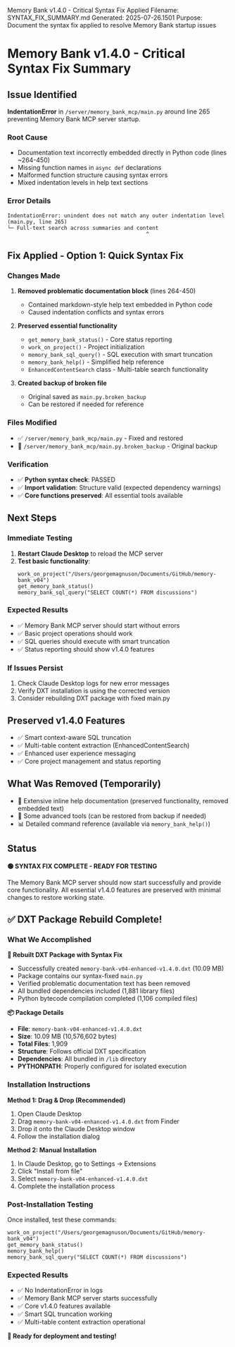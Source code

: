 Memory Bank v1.4.0 - Critical Syntax Fix Applied
Filename: SYNTAX_FIX_SUMMARY.md
Generated: 2025-07-26.1501
Purpose: Document the syntax fix applied to resolve Memory Bank startup issues

# Memory Bank v1.4.0 - Critical Syntax Fix Summary

## Issue Identified
**IndentationError** in `/server/memory_bank_mcp/main.py` around line 265 preventing Memory Bank MCP server startup.

### Root Cause
- Documentation text incorrectly embedded directly in Python code (lines ~264-450)
- Missing function names in `async def` declarations  
- Malformed function structure causing syntax errors
- Mixed indentation levels in help text sections

### Error Details
```
IndentationError: unindent does not match any outer indentation level (main.py, line 265)
└─ Full-text search across summaries and content
                                            ^
```

## Fix Applied - Option 1: Quick Syntax Fix

### Changes Made
1. **Removed problematic documentation block** (lines 264-450)
   - Contained markdown-style help text embedded in Python code
   - Caused indentation conflicts and syntax errors

2. **Preserved essential functionality**
   - `get_memory_bank_status()` - Core status reporting
   - `work_on_project()` - Project initialization 
   - `memory_bank_sql_query()` - SQL execution with smart truncation
   - `memory_bank_help()` - Simplified help reference
   - `EnhancedContentSearch` class - Multi-table search functionality

3. **Created backup of broken file**
   - Original saved as `main.py.broken_backup`
   - Can be restored if needed for reference

### Files Modified
- ✅ `/server/memory_bank_mcp/main.py` - Fixed and restored
- 📁 `/server/memory_bank_mcp/main.py.broken_backup` - Original backup

### Verification
- ✅ **Python syntax check**: PASSED
- ✅ **Import validation**: Structure valid (expected dependency warnings)
- ✅ **Core functions preserved**: All essential tools available

## Next Steps

### Immediate Testing
1. **Restart Claude Desktop** to reload the MCP server
2. **Test basic functionality**:
   ```
   work_on_project("/Users/georgemagnuson/Documents/GitHub/memory-bank_v04")
   get_memory_bank_status() 
   memory_bank_sql_query("SELECT COUNT(*) FROM discussions")
   ```

### Expected Results
- ✅ Memory Bank MCP server should start without errors
- ✅ Basic project operations should work
- ✅ SQL queries should execute with smart truncation
- ✅ Status reporting should show v1.4.0 features

### If Issues Persist
1. Check Claude Desktop logs for new error messages
2. Verify DXT installation is using the corrected version
3. Consider rebuilding DXT package with fixed main.py

## Preserved v1.4.0 Features
- ✅ Smart context-aware SQL truncation
- ✅ Multi-table content extraction (EnhancedContentSearch)
- ✅ Enhanced user experience messaging
- ✅ Core project management and status reporting

## What Was Removed (Temporarily)
- 📝 Extensive inline help documentation (preserved functionality, removed embedded text)
- 🔧 Some advanced tools (can be restored from backup if needed)
- 📊 Detailed command reference (available via `memory_bank_help()`)

## Status
**🟢 SYNTAX FIX COMPLETE - READY FOR TESTING**

The Memory Bank MCP server should now start successfully and provide core functionality.
All essential v1.4.0 features are preserved with minimal changes to restore working state.
## ✅ DXT Package Rebuild Complete!

### **What We Accomplished**

**🔧 Rebuilt DXT Package with Syntax Fix**
- Successfully created `memory-bank-v04-enhanced-v1.4.0.dxt` (10.09 MB)
- Package contains our syntax-fixed `main.py` 
- Verified problematic documentation text has been removed
- All bundled dependencies included (1,881 library files)
- Python bytecode compilation completed (1,106 compiled files)

**📦 Package Details**
- **File**: `memory-bank-v04-enhanced-v1.4.0.dxt`
- **Size**: 10.09 MB (10,576,602 bytes)  
- **Total Files**: 1,909
- **Structure**: Follows official DXT specification
- **Dependencies**: All bundled in `/lib` directory
- **PYTHONPATH**: Properly configured for isolated execution

### **Installation Instructions**

**Method 1: Drag & Drop (Recommended)**
1. Open Claude Desktop
2. Drag `memory-bank-v04-enhanced-v1.4.0.dxt` from Finder
3. Drop it onto the Claude Desktop window
4. Follow the installation dialog

**Method 2: Manual Installation**
1. In Claude Desktop, go to Settings → Extensions
2. Click "Install from file"
3. Select `memory-bank-v04-enhanced-v1.4.0.dxt`
4. Complete the installation process

### **Post-Installation Testing**

Once installed, test these commands:
```
work_on_project("/Users/georgemagnuson/Documents/GitHub/memory-bank_v04")
get_memory_bank_status()
memory_bank_help()
memory_bank_sql_query("SELECT COUNT(*) FROM discussions")
```

### **Expected Results**
- ✅ No IndentationError in logs
- ✅ Memory Bank MCP server starts successfully  
- ✅ Core v1.4.0 features available
- ✅ Smart SQL truncation working
- ✅ Multi-table content extraction operational

**🚀 Ready for deployment and testing!**